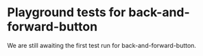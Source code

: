 # Playground tests for back-and-forward-button
We are still awaiting the first test run for back-and-forward-button.
